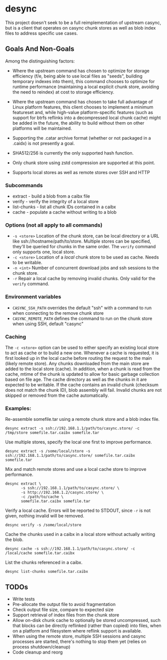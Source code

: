 desync
======

This project doesn't seek to be a full reimplementation of upstream casync, but is a client that operates on casync chunk stores as well as blob index files to address specific use cases.

## Goals And Non-Goals

Among the distinguishing factors:

- Where the upstream command has chosen to optimize for storage efficiency (f/e, being able to use local files as "seeds", building temporary indexes into them), this command chooses to optimize for runtime performance (maintaining a local explicit chunk store, avoiding the need to reindex) at cost to storage efficiency.
- Where the upstream command has chosen to take full advantage of Linux platform features, this client chooses to implement a minimum featureset and, while high-value platform-specific features (such as support for btrfs reflinks into a decompressed local chunk cache) might be added in the future, the ability to build without them on other platforms will be maintained.

- Supporting the .catar archive format (whether or not packaged in a .caidx) is not presently a goal.
- SHA512/256 is currently the only supported hash function.
- Only chunk store using zstd compression are supported at this point.
- Supports local stores as well as remote stores over SSH and HTTP

### Subcommands
- extract     - build a blob from a caibx file
- verify      - verify the integrity of a local store
- list-chunks - list all chunk IDs contained in a caibx
- cache       - populate a cache without writing to a blob

### Options (not all apply to all commands)
- `-s <store>` Location of the chunk store, can be local directory or a URL like ssh://hostname/path/to/store. Multiple stores can be specified, they'll be queried for chunks in the same order. The `verify` command only supports one, local store.
- `-c <store>` Location of a *local* chunk store to be used as cache. Needs to be writable.
- `-n <int>` Number of concurrent download jobs and ssh sessions to the chunk store.
- `-r` Repair a local cache by removing invalid chunks. Only valid for the `verify` command.

### Environment variables
- `CASYNC_SSH_PATH` overrides the default "ssh" with a command to run when connecting to the remove chunk store
- `CASYNC_REMOTE_PATH` defines the command to run on the chunk store when using SSH, default "casync"

### Caching
The `-c <store>` option can be used to either specify an existing local store to act as cache or to build a new one. Whenever a cache is requested, it is first looked up in the local cache before routing the request to the main (likely remote store). Any chunks downloaded from the main store are added to the local store (cache). In addition, when a chunk is read from the cache, mtime of the chunk is updated to allow for basic garbage collection based on file age. The cache directory as well as the chunks in it are expected to be writable. If the cache contains an invalid chunk (checksum does not match the chunk ID), blob assembly will fail. Invalid chunks are not skipped or removed from the cache automatically.

### Examples:

Re-assemble somefile.tar using a remote chunk store and a blob index file.
```
desync extract -s ssh://192.168.1.1/path/to/casync.store/ -c /tmp/store somefile.tar.caibx somefile.tar
```

Use multiple stores, specify the local one first to improve performance.
```
desync extract -s /some/local/store -s ssh://192.168.1.1/path/to/casync.store/ somefile.tar.caibx somefile.tar
```

Mix and match remote stores and use a local cache store to improve performance.
```
desync extract \
       -s ssh://192.168.1.1/path/to/casync.store/ \
       -s http://192.168.1.2/casync.store/ \
       -c /path/to/cache \
       somefile.tar.caibx somefile.tar
```

Verify a local cache. Errors will be reported to STDOUT, since `-r` is not given, nothing invalid will be removed.
```
desync verify -s /some/local/store
```

Cache the chunks used in a caibx in a local store without actually writing the blob.
```
desync cache -s ssh://192.168.1.1/path/to/casync.store/ -c /local/cache somefile.tar.caibx
```

List the chunks referenced in a caibx.
```
desync list-chunks somefile.tar.caibx
```

## TODOs
- Write tests
- Pre-allocate the output file to avoid fragmentation
- Check output file size, compare to expected size
- Support retrieval of index files from the chunk store
- Allow on-disk chunk cache to optionally be stored uncompressed, such that blocks can be directly reflinked (rather than copied) into files, when on a platform and filesystem where reflink support is available.
- When using the remote store, multiple SSH sessions and casync processes are started, there's nothing to stop them yet (relies on process shutdown/cleanup)
- Code cleanup and reorg
